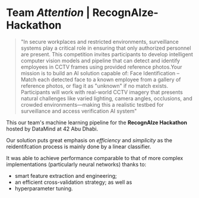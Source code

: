 # Team *Attention* | RecognAIze-Hackathon

> "In secure workplaces and restricted environments, surveillance systems play a critical role in ensuring that only authorized personnel are present.
> This competition invites participants to develop intelligent computer vision models and pipeline that can detect and identify employees in CCTV frames using provided reference photos.Your mission is to build an AI solution capable of:
Face Identification – Match each detected face to a known employee from a gallery of reference photos, or flag it as "unknown" if no match exists.
Participants will work with real-world CCTV imagery that presents natural challenges like varied lighting, camera angles, occlusions, and crowded environments—making this a realistic testbed for surveillance and access verification AI system"

This our team's machine learning pipeline for the **RecognAIze Hackathon** hosted by DataMind at 42 Abu Dhabi.

Our solution puts great emphasis on *efficiency* and *simplicity* as the reidentifcation process is mainly done by a linear classifier.

It was able to achieve performance comparable to that of more complex implementations (particularly neural networks) thanks to:

- smart feature extraction and engineering;
- an efficient cross-validation strategy; as well as
- hyperparameter tuning.
